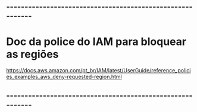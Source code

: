 

## ----------------------------------------------------------
# Doc da police do IAM para bloquear as regiões

https://docs.aws.amazon.com/pt_br/IAM/latest/UserGuide/reference_policies_examples_aws_deny-requested-region.html


## ----------------------------------------------------------